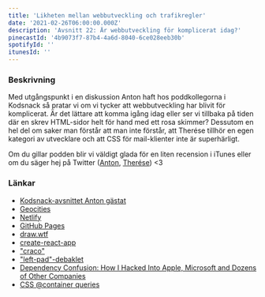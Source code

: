 ```yaml
---
title: 'Likheten mellan webbutveckling och trafikregler'
date: '2021-02-26T06:00:00.000Z'
description: 'Avsnitt 22: Är webbutveckling för komplicerat idag?'
pinecastId: '4b9073f7-87b4-4a6d-8040-6ce028eeb30b'
spotifyId: ''
itunesId: ''
---
```


### Beskrivning

Med utgångspunkt i en diskussion Anton haft hos poddkollegorna i Kodsnack så pratar vi om vi tycker att webbutveckling har blivit för komplicerat. Är det lättare att komma igång idag eller ser vi tillbaka på tiden där en skrev HTML-sidor helt för hand med ett rosa skimmer? Dessutom en hel del om saker man förstår att man inte förstår, att Therése tillhör en egen kategori av utvecklare och att CSS för mail-klienter inte är superhärligt.

Om du gillar podden blir vi väldigt glada för en liten recension i iTunes eller om du säger hej på Twitter ([Anton](https://twitter.com/Awnton), [Therése](https://twitter.com/tkomstadius)) <3

### Länkar

- [Kodsnack-avsnittet Anton gästat](https://kodsnack.se/409/)
- [Geocities](https://en.wikipedia.org/wiki/Yahoo!_GeoCities)
- [Netlify](https://www.netlify.com/)
- [GitHub Pages](https://pages.github.com/)
- [draw.wtf](https://draw.wtf/)
- [create-react-app](https://create-react-app.dev/)
- ["craco"](https://github.com/gsoft-inc/craco)
- ["left-pad"-debaklet](https://blog.npmjs.org/post/141577284765/kik-left-pad-and-npm)
- [Dependency Confusion: How I Hacked Into Apple, Microsoft and Dozens of Other Companies](https://medium.com/@alex.birsan/dependency-confusion-4a5d60fec610)
- [CSS @container queries](https://github.com/w3c/csswg-drafts/issues/5796)

